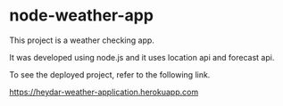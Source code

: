 # node-weather-app
This project is a weather checking app.

It was developed using node.js and it uses location api and forecast api.

To see the deployed project, refer to the following link.

https://heydar-weather-application.herokuapp.com
